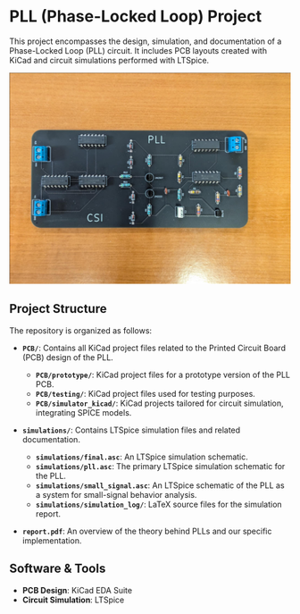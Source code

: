 # PLL (Phase-Locked Loop) Project

This project encompasses the design, simulation, and documentation of a Phase-Locked Loop (PLL) circuit. It includes PCB layouts created with KiCad and circuit simulations performed with LTSpice.

![PLL Circuit Block Diagram](PLL.png)

## Project Structure

The repository is organized as follows:

*   **`PCB/`**: Contains all KiCad project files related to the Printed Circuit Board (PCB) design of the PLL.
    *   **`PCB/prototype/`**: KiCad project files for a prototype version of the PLL PCB.
    *   **`PCB/testing/`**: KiCad project files used for testing purposes.
    *   **`PCB/simulator_kicad/`**: KiCad projects tailored for circuit simulation, integrating SPICE models.

*   **`simulations/`**: Contains LTSpice simulation files and related documentation.
    *   **`simulations/final.asc`**: An LTSpice simulation schematic.
    *   **`simulations/pll.asc`**: The primary LTSpice simulation schematic for the PLL.
    *   **`simulations/small_signal.asc`**: An LTSpice schematic of the PLL as a system for small-signal behavior analysis.
    *   **`simulations/simulation_log/`**: LaTeX source files for the simulation report.

*   **`report.pdf`**: An overview of the theory behind PLLs and our specific implementation.

## Software & Tools

*   **PCB Design**: KiCad EDA Suite
*   **Circuit Simulation**: LTSpice